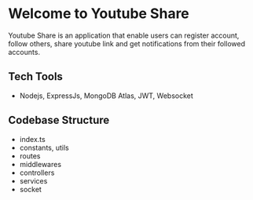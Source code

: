 # Welcome to Youtube Share

Youtube Share is an application that enable users can register account, follow others, share youtube link and get notifications from their followed accounts.

## Tech Tools

- Nodejs, ExpressJs, MongoDB Atlas, JWT, Websocket

## Codebase Structure

- index.ts
- constants, utils
- routes
- middlewares
- controllers
- services
- socket
